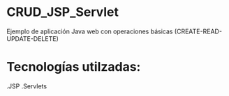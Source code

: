 # CRUD_JSP_Servlet
Ejemplo de aplicación Java web con operaciones básicas (CREATE-READ-UPDATE-DELETE)
# Tecnologías utilzadas:
  .JSP
  .Servlets
